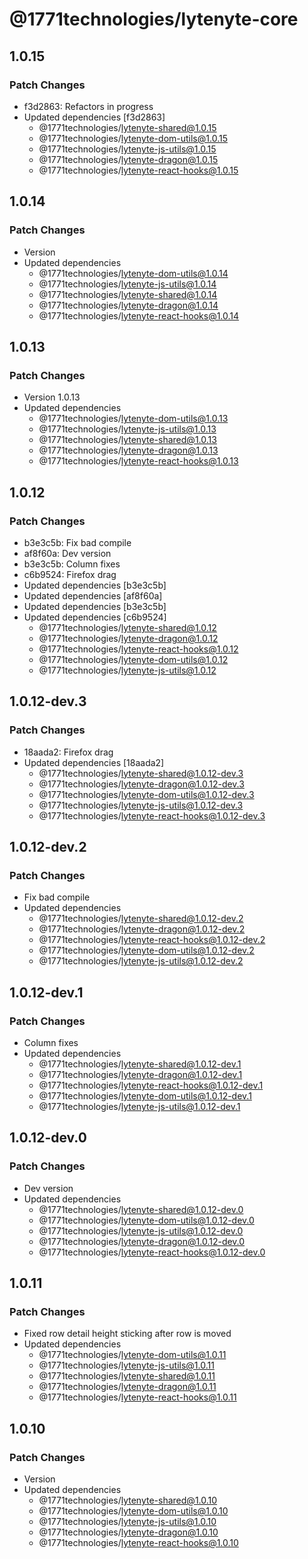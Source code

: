 # @1771technologies/lytenyte-core

## 1.0.15

### Patch Changes

- f3d2863: Refactors in progress
- Updated dependencies [f3d2863]
  - @1771technologies/lytenyte-shared@1.0.15
  - @1771technologies/lytenyte-dom-utils@1.0.15
  - @1771technologies/lytenyte-js-utils@1.0.15
  - @1771technologies/lytenyte-dragon@1.0.15
  - @1771technologies/lytenyte-react-hooks@1.0.15

## 1.0.14

### Patch Changes

- Version
- Updated dependencies
  - @1771technologies/lytenyte-dom-utils@1.0.14
  - @1771technologies/lytenyte-js-utils@1.0.14
  - @1771technologies/lytenyte-shared@1.0.14
  - @1771technologies/lytenyte-dragon@1.0.14
  - @1771technologies/lytenyte-react-hooks@1.0.14

## 1.0.13

### Patch Changes

- Version 1.0.13
- Updated dependencies
  - @1771technologies/lytenyte-dom-utils@1.0.13
  - @1771technologies/lytenyte-js-utils@1.0.13
  - @1771technologies/lytenyte-shared@1.0.13
  - @1771technologies/lytenyte-dragon@1.0.13
  - @1771technologies/lytenyte-react-hooks@1.0.13

## 1.0.12

### Patch Changes

- b3e3c5b: Fix bad compile
- af8f60a: Dev version
- b3e3c5b: Column fixes
- c6b9524: Firefox drag
- Updated dependencies [b3e3c5b]
- Updated dependencies [af8f60a]
- Updated dependencies [b3e3c5b]
- Updated dependencies [c6b9524]
  - @1771technologies/lytenyte-shared@1.0.12
  - @1771technologies/lytenyte-dragon@1.0.12
  - @1771technologies/lytenyte-react-hooks@1.0.12
  - @1771technologies/lytenyte-dom-utils@1.0.12
  - @1771technologies/lytenyte-js-utils@1.0.12

## 1.0.12-dev.3

### Patch Changes

- 18aada2: Firefox drag
- Updated dependencies [18aada2]
  - @1771technologies/lytenyte-shared@1.0.12-dev.3
  - @1771technologies/lytenyte-dragon@1.0.12-dev.3
  - @1771technologies/lytenyte-dom-utils@1.0.12-dev.3
  - @1771technologies/lytenyte-js-utils@1.0.12-dev.3
  - @1771technologies/lytenyte-react-hooks@1.0.12-dev.3

## 1.0.12-dev.2

### Patch Changes

- Fix bad compile
- Updated dependencies
  - @1771technologies/lytenyte-shared@1.0.12-dev.2
  - @1771technologies/lytenyte-dragon@1.0.12-dev.2
  - @1771technologies/lytenyte-react-hooks@1.0.12-dev.2
  - @1771technologies/lytenyte-dom-utils@1.0.12-dev.2
  - @1771technologies/lytenyte-js-utils@1.0.12-dev.2

## 1.0.12-dev.1

### Patch Changes

- Column fixes
- Updated dependencies
  - @1771technologies/lytenyte-shared@1.0.12-dev.1
  - @1771technologies/lytenyte-dragon@1.0.12-dev.1
  - @1771technologies/lytenyte-react-hooks@1.0.12-dev.1
  - @1771technologies/lytenyte-dom-utils@1.0.12-dev.1
  - @1771technologies/lytenyte-js-utils@1.0.12-dev.1

## 1.0.12-dev.0

### Patch Changes

- Dev version
- Updated dependencies
  - @1771technologies/lytenyte-shared@1.0.12-dev.0
  - @1771technologies/lytenyte-dom-utils@1.0.12-dev.0
  - @1771technologies/lytenyte-js-utils@1.0.12-dev.0
  - @1771technologies/lytenyte-dragon@1.0.12-dev.0
  - @1771technologies/lytenyte-react-hooks@1.0.12-dev.0

## 1.0.11

### Patch Changes

- Fixed row detail height sticking after row is moved
- Updated dependencies
  - @1771technologies/lytenyte-dom-utils@1.0.11
  - @1771technologies/lytenyte-js-utils@1.0.11
  - @1771technologies/lytenyte-shared@1.0.11
  - @1771technologies/lytenyte-dragon@1.0.11
  - @1771technologies/lytenyte-react-hooks@1.0.11

## 1.0.10

### Patch Changes

- Version
- Updated dependencies
  - @1771technologies/lytenyte-shared@1.0.10
  - @1771technologies/lytenyte-dom-utils@1.0.10
  - @1771technologies/lytenyte-js-utils@1.0.10
  - @1771technologies/lytenyte-dragon@1.0.10
  - @1771technologies/lytenyte-react-hooks@1.0.10
